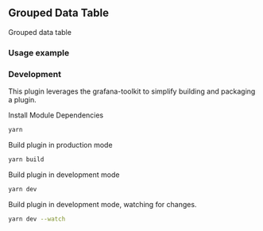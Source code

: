 ## Grouped Data Table

Grouped data table

### Usage example

### Development

This plugin leverages the grafana-toolkit to simplify building and packaging a plugin.

Install Module Dependencies

```BASH
yarn
```

Build plugin in production mode
```BASH
yarn build
```

Build plugin in development mode
```BASH
yarn dev
```

Build plugin in development mode, watching for changes.
```BASH
yarn dev --watch
```
